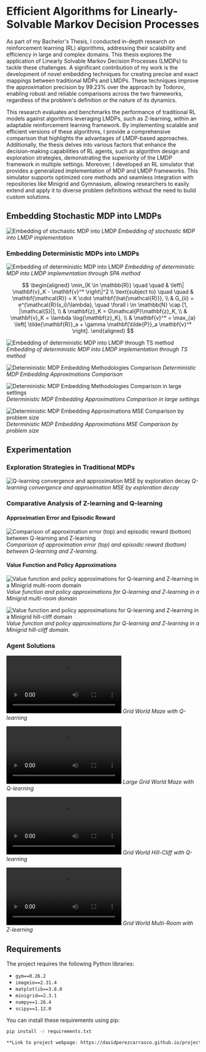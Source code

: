 # Efficient Algorithms for Linearly-Solvable Markov Decision Processes

As part of my Bachelor's Thesis, I conducted in-depth research on reinforcement learning (RL) algorithms, addressing their scalability and efficiency in large and complex domains. This thesis explores the application of Linearly Solvable Markov Decision Processes (LMDPs) to tackle these challenges. A significant contribution of my work is the development of novel embedding techniques for creating precise and exact mappings between traditional MDPs and LMDPs. These techniques improve the approximation precision by 99.23% over the approach by Todorov, enabling robust and reliable comparisons across the two frameworks, regardless of the problem's definition or the nature of its dynamics.

This research evaluates and benchmarks the performance of traditional RL models against algorithms leveraging LMDPs, such as Z-learning, within an adaptable reinforcement learning framework. By implementing scalable and efficient versions of these algorithms, I provide a comprehensive comparison that highlights the advantages of LMDP-based approaches. Additionally, the thesis delves into various factors that enhance the decision-making capabilities of RL agents, such as algorithm design and exploration strategies, demonstrating the superiority of the LMDP framework in multiple settings. Moreover, I developed an RL simulator that provides a generalized implementation of MDP and LMDP frameworks. This simulator supports optimized core methods and seamless integration with repositories like Minigrid and Gymnasium, allowing researchers to easily extend and apply it to diverse problem definitions without the need to build custom solutions.

## Embedding Stochastic MDP into LMDPs

![Embedding of stochastic MDP into LMDP](assets/img/lmdps/stochastic-mdp-embedding.png)
*Embedding of stochastic MDP into LMDP implementation*

### Embedding Deterministic MDPs into LMDPs

![Embedding of deterministic MDP into LMDP](assets/img/lmdps/deterministic-mdp-embedding-spa.png)
*Embedding of deterministic MDP into LMDP implementation through SPA method*

$$
\begin{aligned}
\min_{K \in \mathbb{R}} \quad \quad & \left\| \mathbf{v}_K - \mathbf{v}^* \right\|^2 \\
\text{subject to} \quad \quad & \mathbf{\mathcal{R}} = K \cdot \mathbf{\hat{\mathcal{R}}}, \\
& G_{ii} = e^{\mathcal{R}(s_i)/\lambda}, \quad \forall i \in \mathbb{N} \cap [1, |\mathcal{S}|], \\
& \mathbf{z}_K = G\mathcal{P}\mathbf{z}_K, \\
& \mathbf{v}_K = \lambda \log{\mathbf{z}_K}, \\
& \mathbf{v}^* = \max_{a} \left[ \tilde{\mathbf{R}}_a + \gamma \mathbf{\tilde{P}}_a \mathbf{v}^* \right].
\end{aligned}
$$

![Embedding of deterministic MDP into LMDP through TS method](assets/img/lmdps/deterministic-mdp-embedding-ts.png)
*Embedding of deterministic MDP into LMDP implementation through TS method*

![Deterministic MDP Embedding Methodologies Comparison](assets/img/lmdps/deterministic-mdp-embedding-scatter.png)
*Deterministic MDP Embedding Approximations Comparison*

![Deterministic MDP Embedding Methodologies Comparison in large settings](assets/img/lmdps/deterministic-mdp-embedding-scatter-large.png)
*Deterministic MDP Embedding Approximations Comparison in large settings*

![Deterministic MDP Embedding Approximations MSE Comparison by problem size](assets/img/lmdps/deterministic-mdp-embedding-mse.png)
*Deterministic MDP Embedding Approximations MSE Comparison by problem size*

## Experimentation
### Exploration Strategies in Traditional MDPs

![Q-learning convergence and approximation MSE by exploration decay](assets/img/lmdps/q-learning-epsilon-decay.png)
*Q-learning convergence and approximation MSE by exploration decay*

### Comparative Analysis of Z-learning and Q-learning
#### Approximation Error and Episodic Reward

![Comparison of approximation error (top) and episodic reward (bottom) between Q-learning and Z-learning](assets/img/lmdps/zvsq-rew-err.png)
*Comparison of approximation error (top) and episodic reward (bottom) between Q-learning and Z-learning.*

#### Value Function and Policy Approximations

![Value function and policy approximations for Q-learning and Z-learning in a Minigrid multi-room domain](assets/img/lmdps/zvsq-val-multiroom.png)
*Value function and policy approximations for Q-learning and Z-learning in a Minigrid multi-room domain*

![Value function and policy approximations for Q-learning and Z-learning in a Minigrid hill-cliff domain](assets/img/lmdps/zvsq-val-hill.png)
*Value function and policy approximations for Q-learning and Z-learning in a Minigrid hill-cliff domain.*

### Agent Solutions

![Grid World Maze with Q-learning](assets/video/lmdps/small-maze-lmdp.mp4)
*Grid World Maze with Q-learning*

![Large Grid World Maze with Q-learning](assets/video/lmdps/large-maze-mdp.mp4)
*Large Grid World Maze with Q-learning*

![Grid World Hill-Cliff with Q-learning](assets/video/lmdps/hill.mp4)
*Grid World Hill-Cliff with Q-learning*

![Grid World Multi-Room with Z-learning](assets/video/lmdps/multi-room-lmdp.mp4)
*Grid World Multi-Room with Z-learning*

## Requirements

The project requires the following Python libraries:

- `gym==0.26.2`
- `imageio==2.31.4`
- `matplotlib==3.8.0`
- `minigrid==2.3.1`
- `numpy==1.26.4`
- `scipy==1.12.0`

You can install these requirements using pip:

```bash
pip install -r requirements.txt

**Link to project webpage: https://davidperezcarrasco.github.io/projects/1_project/**
